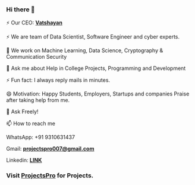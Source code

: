 ### Hi there 👋

⚡ Our CEO: **[Vatshayan](https://github.com/Vatshayan)**

⚡ We are team of Data Scientist, Software Engineer and cyber experts.

🔭 We work on Machine Learning, Data Science, Cryptography & Communication Security

💬 Ask me about Help in College Projects, Programming and Development

⚡ Fun fact: I always reply mails in minutes.

😄 Motivation: Happy Students, Employers, Startups and companies Praise after taking help from me.

🌱 Ask Freely!

📫 How to reach me

WhatsApp: +91 9310631437

Gmail: **projectspro007@gmail.com**

Linkedin: **[LINK](https://www.linkedin.com/company/projectspro/)**

### Visit **[ProjectsPro](https://projectspro.in/)** for Projects.
